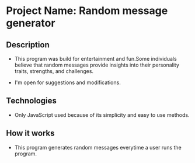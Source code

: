 # Project Name: Random message generator

## Description

* This program was build for entertainment and fun.Some individuals believe that random messages provide insights into their personality traits, strengths, and challenges.

* I'm open for suggestions and modifications.


## Technologies

* Only JavaScript used because of its simplicity and easy to use methods.


## How it works

* This program generates random messages everytime a user runs the program.





